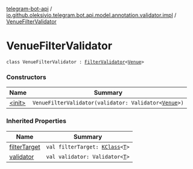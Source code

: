 [telegram-bot-api](../../index.md) / [io.github.oleksivio.telegram.bot.api.model.annotation.validator.impl](../index.md) / [VenueFilterValidator](./index.md)

# VenueFilterValidator

`class VenueFilterValidator : `[`FilterValidator`](../../io.github.oleksivio.telegram.bot.api.model.annotation.validator/-filter-validator/index.md)`<`[`Venue`](../../io.github.oleksivio.telegram.bot.api.model.objects.std/-venue/index.md)`>`

### Constructors

| Name | Summary |
|---|---|
| [&lt;init&gt;](-init-.md) | `VenueFilterValidator(validator: Validator<`[`Venue`](../../io.github.oleksivio.telegram.bot.api.model.objects.std/-venue/index.md)`>)` |

### Inherited Properties

| Name | Summary |
|---|---|
| [filterTarget](../../io.github.oleksivio.telegram.bot.api.model.annotation.validator/-filter-validator/filter-target.md) | `val filterTarget: `[`KClass`](https://kotlinlang.org/api/latest/jvm/stdlib/kotlin.reflect/-k-class/index.html)`<`[`T`](../../io.github.oleksivio.telegram.bot.api.model.annotation.validator/-filter-validator/index.md#T)`>` |
| [validator](../../io.github.oleksivio.telegram.bot.api.model.annotation.validator/-filter-validator/validator.md) | `val validator: Validator<`[`T`](../../io.github.oleksivio.telegram.bot.api.model.annotation.validator/-filter-validator/index.md#T)`>` |
